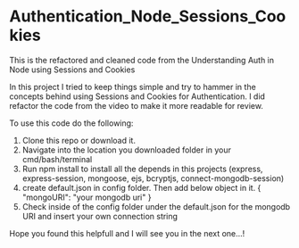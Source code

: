 # Authentication_Node_Sessions_Cookies
This is the refactored and cleaned code from the Understanding Auth in Node using Sessions and Cookies

In this project I tried to keep things simple and try to hammer in the concepts behind using Sessions
and Cookies for Authentication. I did refactor the code from the video to make it more readable for review.

To use this code do the following:
1. Clone this repo or download it.
2. Navigate into the location you downloaded folder in your cmd/bash/terminal
3. Run npm install to install all the depends in this projects (express, express-session, mongoose, ejs, bcryptjs, connect-mongodb-session)
4. create default.json in config folder. Then add below object in it.
    {
        "mongoURI": "your mongodb uri"
    }
5. Check inside of the config folder under the default.json for the mongodb URI and insert your own connection string 

Hope you found this helpfull and I will see you in the next one...!

